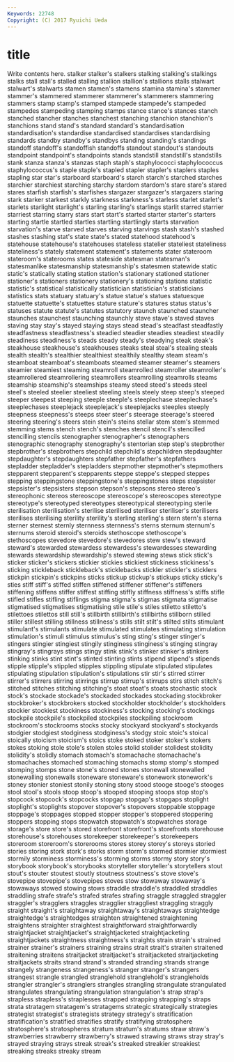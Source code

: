 ```yaml
---
Keywords: 22748 
Copyright: (C) 2017 Ryuichi Ueda
---
```


# title

Write contents here.
stalker stalker's stalkers
stalking stalking's stalkings stalks stall stall's stalled stalling stallion stallion's
stallions stalls stalwart stalwart's stalwarts stamen stamen's stamens stamina stamina's
stammer stammer's stammered stammerer stammerer's stammerers stammering stammers stamp stamp's
stamped stampede stampede's stampeded stampedes stampeding stamping stamps stance stance's
stances stanch stanched stancher stanches stanchest stanching stanchion stanchion's stanchions
stand stand's standard standard's standardisation standardisation's standardise standardised standardises standardising
standards standby standby's standbys standing standing's standings standoff standoff's standoffish
standoffs standout standout's standouts standpoint standpoint's standpoints stands standstill standstill's
standstills stank stanza stanza's stanzas staph staph's staphylococci staphylococcus staphylococcus's
staple staple's stapled stapler stapler's staplers staples stapling star star's
starboard starboard's starch starch's starched starches starchier starchiest starching starchy
stardom stardom's stare stare's stared stares starfish starfish's starfishes stargazer
stargazer's stargazers staring stark starker starkest starkly starkness starkness's starless
starlet starlet's starlets starlight starlight's starling starling's starlings starlit starred
starrier starriest starring starry stars start start's started starter starter's
starters starting startle startled startles startling startlingly starts starvation starvation's
starve starved starves starving starvings stash stash's stashed stashes stashing
stat's state state's stated statehood statehood's statehouse statehouse's statehouses stateless
statelier stateliest stateliness stateliness's stately statement statement's statements stater stateroom
stateroom's staterooms states stateside statesman statesman's statesmanlike statesmanship statesmanship's statesmen
statewide static static's statically stating station station's stationary stationed stationer
stationer's stationers stationery stationery's stationing stations statistic statistic's statistical statistically
statistician statistician's statisticians statistics stats statuary statuary's statue statue's statues
statuesque statuette statuette's statuettes stature stature's statures status status's statuses
statute statute's statutes statutory staunch staunched stauncher staunches staunchest staunching
staunchly stave stave's staved staves staving stay stay's stayed staying
stays stead stead's steadfast steadfastly steadfastness steadfastness's steadied steadier steadies
steadiest steadily steadiness steadiness's steads steady steady's steadying steak steak's
steakhouse steakhouse's steakhouses steaks steal steal's stealing steals stealth stealth's
stealthier stealthiest stealthily stealthy steam steam's steamboat steamboat's steamboats steamed
steamer steamer's steamers steamier steamiest steaming steamroll steamrolled steamroller steamroller's
steamrollered steamrollering steamrollers steamrolling steamrolls steams steamship steamship's steamships steamy
steed steed's steeds steel steel's steeled steelier steeliest steeling steels
steely steep steep's steeped steeper steepest steeping steeple steeple's steeplechase
steeplechase's steeplechases steeplejack steeplejack's steeplejacks steeples steeply steepness steepness's steeps
steer steer's steerage steerage's steered steering steering's steers stein stein's
steins stellar stem stem's stemmed stemming stems stench stench's stenches
stencil stencil's stencilled stencilling stencils stenographer stenographer's stenographers stenographic stenography
stenography's stentorian step step's stepbrother stepbrother's stepbrothers stepchild stepchild's stepchildren
stepdaughter stepdaughter's stepdaughters stepfather stepfather's stepfathers stepladder stepladder's stepladders stepmother
stepmother's stepmothers stepparent stepparent's stepparents steppe steppe's stepped steppes stepping
steppingstone steppingstone's steppingstones steps stepsister stepsister's stepsisters stepson stepson's stepsons
stereo stereo's stereophonic stereos stereoscope stereoscope's stereoscopes stereotype stereotype's stereotyped
stereotypes stereotypical stereotyping sterile sterilisation sterilisation's sterilise sterilised steriliser steriliser's
sterilisers sterilises sterilising sterility sterility's sterling sterling's stern stern's sterna
sterner sternest sternly sternness sternness's sterns sternum sternum's sternums steroid
steroid's steroids stethoscope stethoscope's stethoscopes stevedore stevedore's stevedores stew stew's
steward steward's stewarded stewardess stewardess's stewardesses stewarding stewards stewardship stewardship's
stewed stewing stews stick stick's sticker sticker's stickers stickier stickies
stickiest stickiness stickiness's sticking stickleback stickleback's sticklebacks stickler stickler's sticklers
stickpin stickpin's stickpins sticks stickup stickup's stickups sticky sticky's sties
stiff stiff's stiffed stiffen stiffened stiffener stiffener's stiffeners stiffening stiffens
stiffer stiffest stiffing stiffly stiffness stiffness's stiffs stifle stifled stifles
stifling stiflings stigma stigma's stigmas stigmata stigmatise stigmatised stigmatises stigmatising
stile stile's stiles stiletto stiletto's stilettoes stilettos still still's stillbirth
stillbirth's stillbirths stillborn stilled stiller stillest stilling stillness stillness's stills
stilt stilt's stilted stilts stimulant stimulant's stimulants stimulate stimulated stimulates
stimulating stimulation stimulation's stimuli stimulus stimulus's sting sting's stinger stinger's
stingers stingier stingiest stingily stinginess stinginess's stinging stingray stingray's stingrays
stings stingy stink stink's stinker stinker's stinkers stinking stinks stint
stint's stinted stinting stints stipend stipend's stipends stipple stipple's stippled
stipples stippling stipulate stipulated stipulates stipulating stipulation stipulation's stipulations stir
stir's stirred stirrer stirrer's stirrers stirring stirrings stirrup stirrup's stirrups
stirs stitch stitch's stitched stitches stitching stitching's stoat stoat's stoats
stochastic stock stock's stockade stockade's stockaded stockades stockading stockbroker stockbroker's
stockbrokers stocked stockholder stockholder's stockholders stockier stockiest stockiness stockiness's stocking
stocking's stockings stockpile stockpile's stockpiled stockpiles stockpiling stockroom stockroom's stockrooms
stocks stocky stockyard stockyard's stockyards stodgier stodgiest stodginess stodginess's stodgy
stoic stoic's stoical stoically stoicism stoicism's stoics stoke stoked stoker
stoker's stokers stokes stoking stole stole's stolen stoles stolid stolider
stolidest stolidity stolidity's stolidly stomach stomach's stomachache stomachache's stomachaches stomached
stomaching stomachs stomp stomp's stomped stomping stomps stone stone's stoned
stones stonewall stonewalled stonewalling stonewalls stoneware stoneware's stonework stonework's stoney
stonier stoniest stonily stoning stony stood stooge stooge's stooges stool
stool's stools stoop stoop's stooped stooping stoops stop stop's stopcock
stopcock's stopcocks stopgap stopgap's stopgaps stoplight stoplight's stoplights stopover stopover's
stopovers stoppable stoppage stoppage's stoppages stopped stopper stopper's stoppered stoppering
stoppers stopping stops stopwatch stopwatch's stopwatches storage storage's store store's
stored storefront storefront's storefronts storehouse storehouse's storehouses storekeeper storekeeper's storekeepers
storeroom storeroom's storerooms stores storey storey's storeys storied stories storing
stork stork's storks storm storm's stormed stormier stormiest stormily storminess
storminess's storming storms stormy story story's storybook storybook's storybooks storyteller
storyteller's storytellers stout stout's stouter stoutest stoutly stoutness stoutness's stove
stove's stovepipe stovepipe's stovepipes stoves stow stowaway stowaway's stowaways stowed
stowing stows straddle straddle's straddled straddles straddling strafe strafe's strafed
strafes strafing straggle straggled straggler straggler's stragglers straggles stragglier straggliest
straggling straggly straight straight's straightaway straightaway's straightaways straightedge straightedge's straightedges
straighten straightened straightening straightens straighter straightest straightforward straightforwardly straightjacket straightjacket's
straightjacketed straightjacketing straightjackets straightness straightness's straights strain strain's strained strainer
strainer's strainers straining strains strait strait's straiten straitened straitening straitens
straitjacket straitjacket's straitjacketed straitjacketing straitjackets straits strand strand's stranded stranding
strands strange strangely strangeness strangeness's stranger stranger's strangers strangest strangle
strangled stranglehold stranglehold's strangleholds strangler strangler's stranglers strangles strangling strangulate
strangulated strangulates strangulating strangulation strangulation's strap strap's strapless strapless's straplesses
strapped strapping strapping's straps strata stratagem stratagem's stratagems strategic strategically
strategies strategist strategist's strategists strategy strategy's stratification stratification's stratified stratifies
stratify stratifying stratosphere stratosphere's stratospheres stratum stratum's stratums straw straw's
strawberries strawberry strawberry's strawed strawing straws stray stray's strayed straying
strays streak streak's streaked streakier streakiest streaking streaks streaky stream
